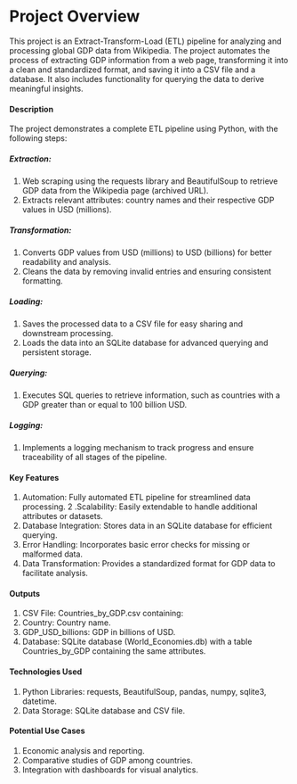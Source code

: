 # Project Overview
This project is an Extract-Transform-Load (ETL) pipeline for analyzing and processing global GDP data from Wikipedia. The project automates the process of extracting GDP information from a web page, transforming it into a clean and standardized format, and saving it into a CSV file and a database. It also includes functionality for querying the data to derive meaningful insights.

#### Description
The project demonstrates a complete ETL pipeline using Python, with the following steps:

##### Extraction:
1. Web scraping using the requests library and BeautifulSoup to retrieve GDP data from the Wikipedia page (archived URL).
2. Extracts relevant attributes: country names and their respective GDP values in USD (millions).

##### Transformation:
1. Converts GDP values from USD (millions) to USD (billions) for better readability and analysis.
2. Cleans the data by removing invalid entries and ensuring consistent formatting.

##### Loading:
1. Saves the processed data to a CSV file for easy sharing and downstream processing.
2. Loads the data into an SQLite database for advanced querying and persistent storage.

##### Querying:
1. Executes SQL queries to retrieve information, such as countries with a GDP greater than or equal to 100 billion USD.

##### Logging:
1. Implements a logging mechanism to track progress and ensure traceability of all stages of the pipeline.

#### Key Features
1. Automation: Fully automated ETL pipeline for streamlined data processing.
2 .Scalability: Easily extendable to handle additional attributes or datasets.
3. Database Integration: Stores data in an SQLite database for efficient querying.
4. Error Handling: Incorporates basic error checks for missing or malformed data.
5. Data Transformation: Provides a standardized format for GDP data to facilitate analysis.

#### Outputs
1. CSV File: Countries_by_GDP.csv containing:
2. Country: Country name.
3. GDP_USD_billions: GDP in billions of USD.
4. Database: SQLite database (World_Economies.db) with a table Countries_by_GDP containing the same attributes.

#### Technologies Used
1. Python Libraries: requests, BeautifulSoup, pandas, numpy, sqlite3, datetime.
2. Data Storage: SQLite database and CSV file.

#### Potential Use Cases
1. Economic analysis and reporting.
2. Comparative studies of GDP among countries.
3. Integration with dashboards for visual analytics.
